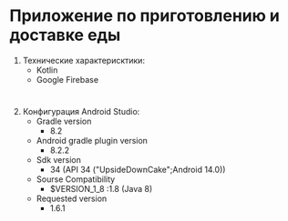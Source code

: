 # Приложение по приготовлению и доставке еды

1. Технические характерисктики:
   - Kotlin
   - Google Firebase
#
  
2. Конфигурация Android Studio:
   - Gradle version
      - 8.2
    - Android gradle plugin version
       - 8.2.2
    - Sdk version
       - 34 (API 34 ("UpsideDownCake";Android 14.0))
    - Sourse Compatibility
       - $VERSION_1_8 :1.8 (Java 8)
    - Requested version
        - 1.6.1
